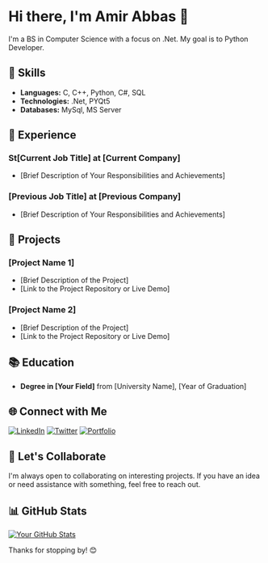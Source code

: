 # Hi there, I'm Amir Abbas 👋

I'm a BS in Computer Science with a focus on .Net. My goal is to Python Developer.

## 🚀 Skills

- **Languages:** C, C++, Python, C#, SQL
- **Technologies:** .Net, PYQt5
- **Databases:** MySql, MS Server

## 💼 Experience

### St[Current Job Title] at [Current Company]
- [Brief Description of Your Responsibilities and Achievements]

### [Previous Job Title] at [Previous Company]
- [Brief Description of Your Responsibilities and Achievements]

## 🌱 Projects

### [Project Name 1]
- [Brief Description of the Project]
- [Link to the Project Repository or Live Demo]

### [Project Name 2]
- [Brief Description of the Project]
- [Link to the Project Repository or Live Demo]

## 📚 Education

- **Degree in [Your Field]** from [University Name], [Year of Graduation]

## 🌐 Connect with Me

[![LinkedIn](https://img.shields.io/badge/LinkedIn-Connect-blue)](https://www.linkedin.com/in/yourusername/)
[![Twitter](https://img.shields.io/badge/Twitter-Follow-blue)](https://twitter.com/yourusername/)
[![Portfolio](https://img.shields.io/badge/Portfolio-Visit-brightgreen)](https://yourportfolio.com/)

## 🤝 Let's Collaborate

I'm always open to collaborating on interesting projects. If you have an idea or need assistance with something, feel free to reach out.

## 📊 GitHub Stats

[![Your GitHub Stats](https://github-readme-stats.vercel.app/api?username=yourusername&show_icons=true&hide=prs&count_private=true&theme=radical)](https://github.com/yourusername)

Thanks for stopping by! 😊
